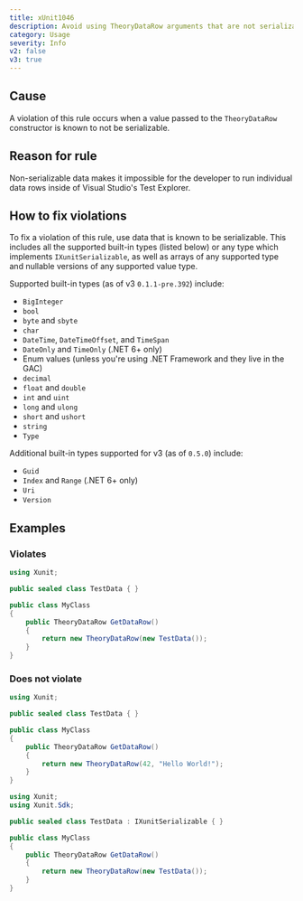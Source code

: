 ```yaml
---
title: xUnit1046
description: Avoid using TheoryDataRow arguments that are not serializable
category: Usage
severity: Info
v2: false
v3: true
---
```


## Cause

A violation of this rule occurs when a value passed to the `TheoryDataRow` constructor is known to
not be serializable.

## Reason for rule

Non-serializable data makes it impossible for the developer to run individual data rows inside of
Visual Studio's Test Explorer.

## How to fix violations

To fix a violation of this rule, use data that is known to be serializable. This includes all the
supported built-in types (listed below) or any type which implements `IXunitSerializable`, as well as
arrays of any supported type and nullable versions of any supported value type.

Supported built-in types (as of v3 `0.1.1-pre.392`) include:

- `BigInteger`
- `bool`
- `byte` and `sbyte`
- `char`
- `DateTime`, `DateTimeOffset`, and `TimeSpan`
- `DateOnly` and `TimeOnly` (.NET 6+ only)
- Enum values (unless you're using .NET Framework and they live in the GAC)
- `decimal`
- `float` and `double`
- `int` and `uint`
- `long` and `ulong`
- `short` and `ushort`
- `string`
- `Type`

Additional built-in types supported for v3 (as of `0.5.0`) include:

- `Guid`
- `Index` and `Range` (.NET 6+ only)
- `Uri`
- `Version`

## Examples

### Violates

```csharp
using Xunit;

public sealed class TestData { }

public class MyClass
{
    public TheoryDataRow GetDataRow()
    {
        return new TheoryDataRow(new TestData());
    }
}
```

### Does not violate

```csharp
using Xunit;

public sealed class TestData { }

public class MyClass
{
    public TheoryDataRow GetDataRow()
    {
        return new TheoryDataRow(42, "Hello World!");
    }
}
```

```csharp
using Xunit;
using Xunit.Sdk;

public sealed class TestData : IXunitSerializable { }

public class MyClass
{
    public TheoryDataRow GetDataRow()
    {
        return new TheoryDataRow(new TestData());
    }
}
```
